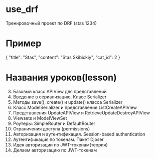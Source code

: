 # use_drf
Тренировочный проект по DRF
(stas 1234)


# Пример
{
    "title": "Stas",
    "content": "Stas Skibickiy",
    "cat_id": 2
}

# Названия уроков(lesson)
3. Базовый класс APIView для представлений
4. Введение в сериализацию. Класс Serializer
5. Методы save(), create() и update() класса Serializer
6. Класс ModelSerializer и представление ListCreateAPIView
7. Представления UpdateAPIView и RetrieveUpdateDestroyAPIView
8. Viewsets и ModelViewSet
9. Роутеры: SimpleRouter и DefaultRouter
10. Ограничения доступа (permissions)
11. Авторизация и аутентификация. Session-based authentication
12. Аутентификация по токенам. Пакет Djoser
13. Идея авторизации по JWT-токенам(теория)
14. Делаем авторизацию по JWT-токенам